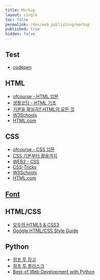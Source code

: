```yaml
---
title: Markup
layout: single
toc: false
permalink: /dev/web_publishing/markup
published: true
hidden: false
---
```


<head>
  <base target="_blank">
</head>

## Test

- [codepen](https://codepen.io/)

## HTML

- [ofcourse - HTML 입문](https://ofcourse.kr/html-course/HTML-%EC%9E%85%EB%AC%B8)
- [생활코딩 - HTML 기초](https://www.inflearn.com/course/html-%EA%B8%B0%EC%B4%88)
- [기본을 확실히!! HTML의 모든 것](https://www.inflearn.com/course/html-%EA%B8%B0%EB%B3%B8)
- [W3Schools](https://www.w3schools.com/html/default.asp)
- [HTML.com](https://html.com/)

## CSS

- [ofcourse - CSS 입문](https://ofcourse.kr/css-course/CSS-%EC%9E%85%EB%AC%B8)
- [CSS 기본부터 활용까지](https://www.inflearn.com/course/css-%EA%B8%B0%EB%B3%B8%EB%B6%80%ED%84%B0-%ED%99%9C%EC%9A%A9%EA%B9%8C%EC%A7%80)
- [WEB2 - CSS](https://www.inflearn.com/course/%EC%83%9D%ED%99%9C%EC%BD%94%EB%94%A9%EC%9D%98-web2%EC%8B%9C%EB%A6%AC%EC%A6%88)
- [CSS-Tricks](https://css-tricks.com/)
- [W3Schools](https://www.w3schools.com/css/default.asp)
- [HTML.com](https://html.com/css/)

## [Font](/dev/font)

## HTML/CSS

- [모두의 HTML5 & CSS3](https://thebook.io/006943/)
- [Google HTML/CSS Style Guide](https://google.github.io/styleguide/htmlcssguide.html)

## Python

- [점프 투 장고](https://wikidocs.net/book/4223)
- [점프 투 플라스크](https://wikidocs.net/book/4542)
- [Best-of Web Development with Python](https://github.com/ml-tooling/best-of-web-python)
